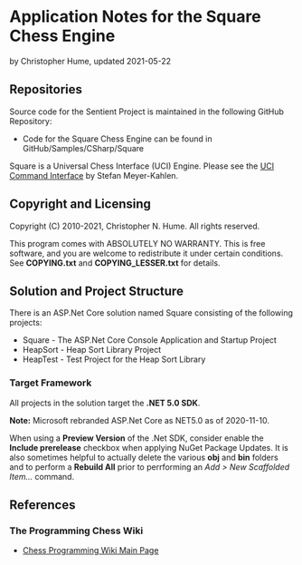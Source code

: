 # Application Notes for the Square Chess Engine
by Christopher Hume, updated 2021-05-22
## Repositories
Source code for the Sentient Project is maintained in the following GitHub Repository:

* Code for the Square Chess Engine can be found in GitHub/Samples/CSharp/Square

Square is a Universal Chess Interface (UCI) Engine.  Please see the [UCI Command Interface](https://ucichessengine.wordpress.com/2011/03/16/description-of-uci-protocol/) by Stefan Meyer-Kahlen.


## Copyright and Licensing
Copyright (C) 2010-2021, Christopher N. Hume.  All rights reserved.

This program comes with ABSOLUTELY NO WARRANTY.  This is free software, and you are welcome to redistribute it under certain conditions.  See **COPYING.txt** and **COPYING_LESSER.txt** for details.

## Solution and Project Structure
There is an ASP.Net Core solution named Square consisting of the following projects:

* Square - The ASP.Net Core Console Application and Startup Project
* HeapSort - Heap Sort Library Project
* HeapTest - Test Project for the Heap Sort Library

### Target Framework
All projects in the solution target the **.NET 5.0 SDK**.

**Note:** Microsoft rebranded ASP.Net Core as NET5.0 as of 2020-11-10.

When using a **Preview Version** of the .Net SDK, consider enable the **Include prerelease** checkbox when applying NuGet Package Updates.  It is also sometimes helpful to actually delete the various **obj** and **bin** folders and to perform a **Rebuild All** prior to perrforming an *Add > New Scaffolded Item...* command.

## References

### The Programming Chess Wiki
* [Chess Programming Wiki Main Page](https://www.chessprogramming.org/Main_Page)
